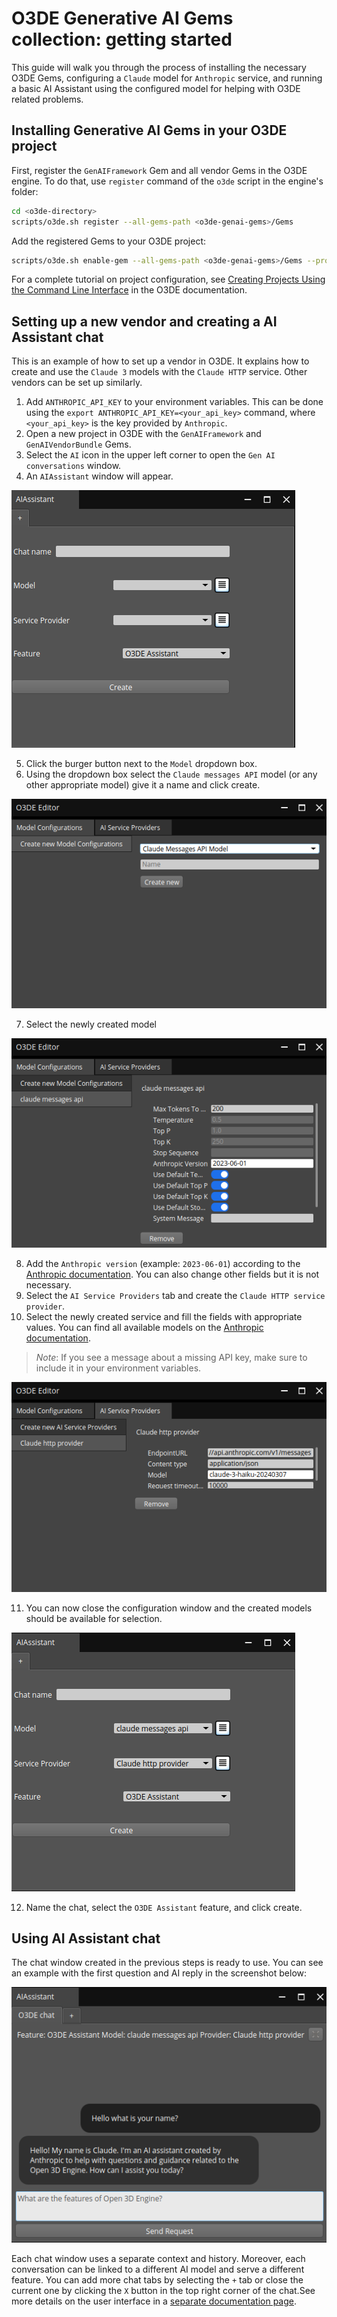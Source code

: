 # O3DE Generative AI Gems collection: getting started

This guide will walk you through the process of installing the necessary O3DE Gems, configuring a `Claude` model for `Anthropic` service, and running a basic AI Assistant using the configured model for helping with O3DE related problems.

## Installing Generative AI Gems in your O3DE project

First, register the `GenAIFramework` Gem and all vendor Gems in the O3DE engine. To do that, use `register` command of the `o3de` script in the engine's folder:
```bash
cd <o3de-directory>
scripts/o3de.sh register --all-gems-path <o3de-genai-gems>/Gems
```
Add the registered Gems to your O3DE project:
```bash
scripts/o3de.sh enable-gem --all-gems-path <o3de-genai-gems>/Gems --project-name <project name>
```

For a complete tutorial on project configuration, see [Creating Projects Using the Command Line Interface](https://o3de.org/docs/welcome-guide/create/creating-projects-using-cli/) in the O3DE documentation.

## Setting up a new vendor and creating a AI Assistant chat

This is an example of how to set up a vendor in O3DE. It explains how to create and use the `Claude 3` models with the `Claude HTTP` service. Other vendors can be set up similarly.
1. Add `ANTHROPIC_API_KEY` to your environment variables. This can be done using the `export ANTHROPIC_API_KEY=<your_api_key>` command, where `<your_api_key>` is the key provided by `Anthropic`.
2. Open a new project in O3DE with the `GenAIFramework` and `GenAIVendorBundle` Gems.
3. Select the `AI` icon in the upper left corner to open the `Gen AI conversations` window.
4. An `AIAssistant` window will appear.  

![AIWindow](./vendors/chatCreation.png)

5. Click the burger button next to the `Model` dropdown box.  
6. Using the dropdown box select the `Claude messages API` model (or any other appropriate model) give it a name and click create.
 
![ModelConfiguration](./vendors/modelConfiguration.png)

7. Select the newly created model  

![Configuration](./vendors/configuration.png)

8. Add the `Anthropic version` (example: `2023-06-01`) according to the [Anthropic documentation](https://docs.anthropic.com/en/api/messages). You can also change other fields but it is not necessary.
9. Select the `AI Service Providers` tab and create the `Claude HTTP service provider`.
10.  Select the newly created service and fill the fields with appropriate values. You can find all available models on the [Anthropic documentation](https://docs.anthropic.com/en/docs/about-claude/models).  
> _Note_: If you see a message about a missing API key, make sure to include it in your environment variables.

![ServiceConfiguration](./vendors/provider.png)

11.  You can now close the configuration window and the created models should be available for selection.

![FinishedConfiguration](./vendors/finishedConfiguration.png)

12.  Name the chat, select the `O3DE Assistant` feature, and click create.

## Using AI Assistant chat

The chat window created in the previous steps is ready to use. You can see an example with the first question and AI reply in the screenshot below:

![Chat](./vendors/chat.png)

Each chat window uses a separate context and history. Moreover, each conversation can be linked to a different AI model and serve a different feature. You can add more chat tabs by selecting the `+` tab or close the current one by clicking the `X` button in the top right corner of the chat.See more details on the user interface in a [separate documentation page](./ui.md).
